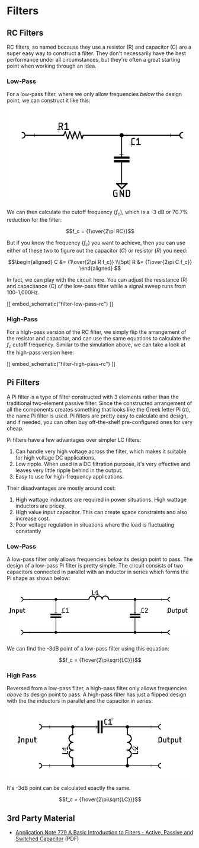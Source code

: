 # Filters

<!-- TODO:
* LC filters (tank circuits)
-->

## RC Filters

RC filters, so named because they use a resistor (R) and capacitor (C) are a
super easy way to construct a filter. They don't necessarily have the best
performance under all circumstances, but they're often a great starting point
when working through an idea.

### Low-Pass

For a low-pass filter, where we only allow frequencies _below_ the design point,
we can construct it like this:

![Low-pass RC filter](../img/schematic-rc-filter-low-pass.png)

We can then calculate the cutoff frequency ($f_c$), which is a -3 dB or 70.7% reduction for the filter:

$$f_c = {1\over{2\pi RC}}$$

But if you know the frequency ($f_c$) you want to achieve, then you can use
either of these two to figure out the capacitor ($C$) or resistor ($R$) you
need:

$$\begin{aligned}
C &= {1\over{2\pi R f_c}} \\[5pt]
R &= {1\over{2\pi C f_c}}
\end{aligned}
$$

In fact, we can play with the circuit here. You can adjust the
resistance (R) and capacitance (C) of the low-pass filter while a signal
sweep runs from 100-1,000Hz.

[[ embed_schematic("filter-low-pass-rc") ]]

### High-Pass

For a high-pass version of the RC filter, we simply flip the arrangement of the
resistor and capacitor, and can use the same equations to calculate the $f_c$
cutoff frequency. Similar to the simulation above, we can take a look at
the high-pass version here:

[[ embed_schematic("filter-high-pass-rc") ]]
## Pi Filters

A Pi filter is a type of filter constructed with 3 elements rather than the
traditional two-element passive filter. Since the constructed arrangement of all
the components creates something that looks like the Greek letter Pi ($\pi$),
the name Pi filter is used. Pi filters are pretty easy to calculate and design,
and if needed, you can often buy off-the-shelf pre-configured ones for very
cheap.

Pi filters have a few advantages over simpler LC filters:

1. Can handle very high voltage across the filter, which makes it suitable for
   high voltage DC applications.
2. Low ripple. When used in a DC filtration purpose, it's very effective and
   leaves very little ripple behind in the output.
3. Easy to use for high-frequency applications.

Their disadvantages are mostly around cost:

1. High wattage inductors are required in power situations. High wattage
   inductors are pricey.
2. High value input capacitor. This can create space constraints and also
   increase cost.
3. Poor voltage regulation in situations where the load is fluctuating constantly

### Low-Pass

A low-pass filter only allows frequencies _below_ its design point to pass. The
design of a low-pass Pi filter is pretty simple. The circuit consists of two
capacitors connected in parallel with an inductor in series which forms the Pi
shape as shown below:

![Low pass Pi filter](../img/schematic-pi-filter-low-pass.png)

We can find the -3dB point of a low-pass filter using this equation:

$$f_c = {1\over{2\pi\sqrt{LC}}}$$

### High Pass

Reversed from a low-pass filter, a high-pass filter only allows frequencies
_above_ its design point to pass. A high-pass filter has just a flipped design
with the the inductors in parallel and the capacitor in series:

![High pass Pi filter](../img/schematic-pi-filter-high-pass.png)

It's -3dB point can be calculated exactly the same.

$$f_c = {1\over{2\pi\sqrt{LC}}}$$

## 3rd Party Material

* [Application Note 779 A Basic Introduction to Filters - Active, Passive,and
Switched Capacitor](https://www.ti.com/lit/an/snoa224a/snoa224a.pdf) (PDF)